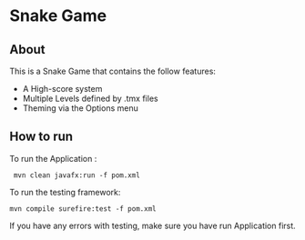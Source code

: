 # Snake Game
## About
This is a Snake Game that contains the follow features:
- A High-score system 
- Multiple Levels defined by .tmx files
- Theming via the Options menu
## How to run
To run the Application :

     mvn clean javafx:run -f pom.xml

To run the testing framework:

    mvn compile surefire:test -f pom.xml

If you have any errors with testing, make sure you have run Application first.
